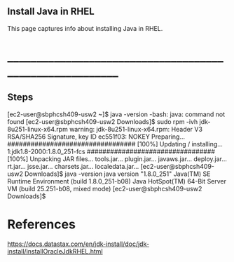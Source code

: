## Install Java in RHEL
This page captures info about installing Java in RHEL.

# ________________________________________________________
## Steps

[ec2-user@sbphcsh409-usw2 ~]$ java -version
-bash: java: command not found
[ec2-user@sbphcsh409-usw2 Downloads]$ sudo rpm -ivh jdk-8u251-linux-x64.rpm 
warning: jdk-8u251-linux-x64.rpm: Header V3 RSA/SHA256 Signature, key ID ec551f03: NOKEY
Preparing...                          ################################# [100%]
Updating / installing...
   1:jdk1.8-2000:1.8.0_251-fcs        ################################# [100%]
Unpacking JAR files...
	tools.jar...
	plugin.jar...
	javaws.jar...
	deploy.jar...
	rt.jar...
	jsse.jar...
	charsets.jar...
	localedata.jar...
[ec2-user@sbphcsh409-usw2 Downloads]$ java -version
java version "1.8.0_251"
Java(TM) SE Runtime Environment (build 1.8.0_251-b08)
Java HotSpot(TM) 64-Bit Server VM (build 25.251-b08, mixed mode)
[ec2-user@sbphcsh409-usw2 Downloads]$ 


# References
https://docs.datastax.com/en/jdk-install/doc/jdk-install/installOracleJdkRHEL.html
